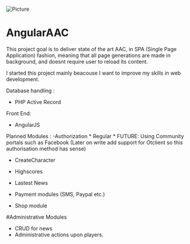 ![Picture](https://travis-ci.org/Tarjei400/AngularAAC.svg?branch=master)

# AngularAAC


This project goal is to deliver state of the art AAC, in SPA (Single Page Application) fashion, 
meaning that all page generations are made in background, and doesnt require user to reload its content. 

I started this project mainly beacouse I want to improve my skills in web development. 


Database handling  : 
 - PHP Active Record

Front End: 
 - AngularJS 

Planned Modules : 
 -Authorization
  	 * Regular
	 * FUTURE: Using Community portals such as Facebook
  	  (Later on write add support for Otclient so this authorisation method has sense) 

 - CreateCharacter
 
 - Highscores 
 - Lastest News 

 - Payment modules 
   (SMS, Paypal etc.) 

 - Shop module

 #Administrative Modules
 
 - CRUD for news 
 - Administrative actions upon players.
 





